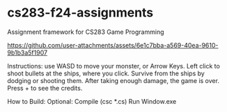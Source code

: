 # cs283-f24-assignments
Assignment framework for CS283 Game Programming

https://github.com/user-attachments/assets/6e1c7bba-a569-40ea-9610-9b1b3a5f1907

Instructions:
use WASD to move your monster, or Arrow Keys. Left click to shoot bullets at the ships, where you click. Survive from the ships by dodging or shooting them. After taking enough damage, the game is over.
Press + to see the credits. 


How to Build:
Optional: Compile (csc *.cs)
Run Window.exe

